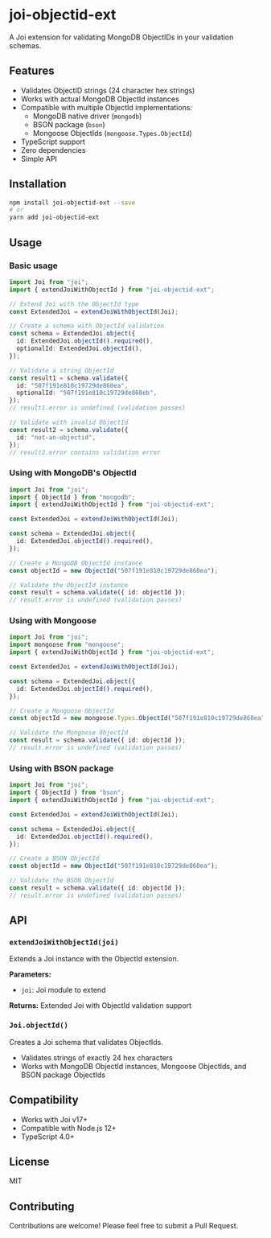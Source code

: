 # joi-objectid-ext

A Joi extension for validating MongoDB ObjectIDs in your validation schemas.

## Features

- Validates ObjectID strings (24 character hex strings)
- Works with actual MongoDB ObjectId instances
- Compatible with multiple ObjectId implementations:
  - MongoDB native driver (`mongodb`)
  - BSON package (`bson`)
  - Mongoose ObjectIds (`mongoose.Types.ObjectId`)
- TypeScript support
- Zero dependencies
- Simple API

## Installation

```bash
npm install joi-objectid-ext --save
# or
yarn add joi-objectid-ext
```

## Usage

### Basic usage

```typescript
import Joi from "joi";
import { extendJoiWithObjectId } from "joi-objectid-ext";

// Extend Joi with the ObjectId type
const ExtendedJoi = extendJoiWithObjectId(Joi);

// Create a schema with ObjectId validation
const schema = ExtendedJoi.object({
  id: ExtendedJoi.objectId().required(),
  optionalId: ExtendedJoi.objectId(),
});

// Validate a string ObjectId
const result1 = schema.validate({
  id: "507f191e810c19729de860ea",
  optionalId: "507f191e810c19729de860eb",
});
// result1.error is undefined (validation passes)

// Validate with invalid ObjectId
const result2 = schema.validate({
  id: "not-an-objectid",
});
// result2.error contains validation error
```

### Using with MongoDB's ObjectId

```typescript
import Joi from "joi";
import { ObjectId } from "mongodb";
import { extendJoiWithObjectId } from "joi-objectid-ext";

const ExtendedJoi = extendJoiWithObjectId(Joi);

const schema = ExtendedJoi.object({
  id: ExtendedJoi.objectId().required(),
});

// Create a MongoDB ObjectId instance
const objectId = new ObjectId("507f191e810c19729de860ea");

// Validate the ObjectId instance
const result = schema.validate({ id: objectId });
// result.error is undefined (validation passes)
```

### Using with Mongoose

```typescript
import Joi from "joi";
import mongoose from "mongoose";
import { extendJoiWithObjectId } from "joi-objectid-ext";

const ExtendedJoi = extendJoiWithObjectId(Joi);

const schema = ExtendedJoi.object({
  id: ExtendedJoi.objectId().required(),
});

// Create a Mongoose ObjectId
const objectId = new mongoose.Types.ObjectId("507f191e810c19729de860ea");

// Validate the Mongoose ObjectId
const result = schema.validate({ id: objectId });
// result.error is undefined (validation passes)
```

### Using with BSON package

```typescript
import Joi from "joi";
import { ObjectId } from "bson";
import { extendJoiWithObjectId } from "joi-objectid-ext";

const ExtendedJoi = extendJoiWithObjectId(Joi);

const schema = ExtendedJoi.object({
  id: ExtendedJoi.objectId().required(),
});

// Create a BSON ObjectId
const objectId = new ObjectId("507f191e810c19729de860ea");

// Validate the BSON ObjectId
const result = schema.validate({ id: objectId });
// result.error is undefined (validation passes)
```

## API

### `extendJoiWithObjectId(joi)`

Extends a Joi instance with the ObjectId extension.

**Parameters:**

- `joi`: Joi module to extend

**Returns:** Extended Joi with ObjectId validation support

### `Joi.objectId()`

Creates a Joi schema that validates ObjectIds.

- Validates strings of exactly 24 hex characters
- Works with MongoDB ObjectId instances, Mongoose ObjectIds, and BSON package ObjectIds

## Compatibility

- Works with Joi v17+
- Compatible with Node.js 12+
- TypeScript 4.0+

## License

MIT

## Contributing

Contributions are welcome! Please feel free to submit a Pull Request.
